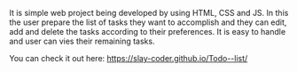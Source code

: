 It is simple web project being developed by using HTML, CSS and JS. In this the user prepare the list of tasks they want to accomplish and they can edit, add and delete the tasks according to their preferences. It is easy to handle and user can vies their remaining tasks.

You can check it out here: https://slay-coder.github.io/Todo--list/
